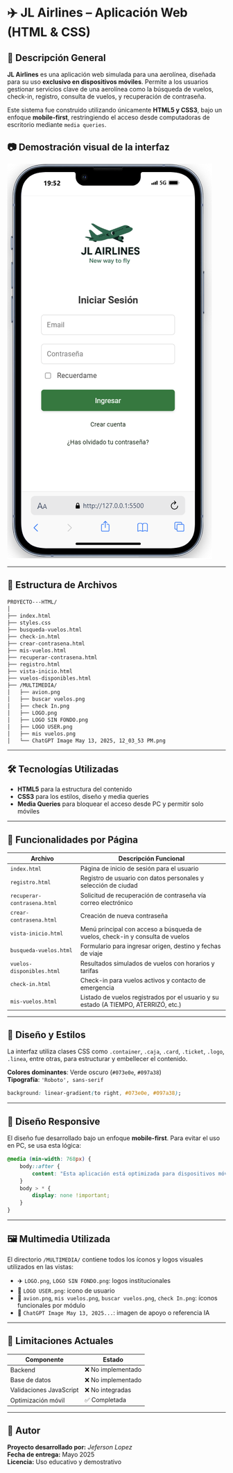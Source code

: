 # ✈️ JL Airlines – Aplicación Web (HTML & CSS)

## 📝 Descripción General

**JL Airlines** es una aplicación web simulada para una aerolínea, diseñada para su uso **exclusivo en dispositivos móviles**. Permite a los usuarios gestionar servicios clave de una aerolínea como la búsqueda de vuelos, check-in, registro, consulta de vuelos, y recuperación de contraseña.

Este sistema fue construido utilizando únicamente **HTML5 y CSS3**, bajo un enfoque **mobile-first**, restringiendo el acceso desde computadoras de escritorio mediante `media queries`.

## 📷 Demostración visual de la interfaz

![alt text](./MULTIMEDIA/Captura%20de%20pantalla.png)

---

## 📁 Estructura de Archivos

```
PROYECTO---HTML/
│
├── index.html
├── styles.css
├── busqueda-vuelos.html
├── check-in.html
├── crear-contrasena.html
├── mis-vuelos.html
├── recuperar-contrasena.html
├── registro.html
├── vista-inicio.html
├── vuelos-disponibles.html
├── /MULTIMEDIA/
│   ├── avion.png
│   ├── buscar vuelos.png
│   ├── check In.png
│   ├── LOGO.png
│   ├── LOGO SIN FONDO.png
│   ├── LOGO USER.png
│   ├── mis vuelos.png
│   └── ChatGPT Image May 13, 2025, 12_03_53 PM.png
```

---

## 🛠️ Tecnologías Utilizadas

- **HTML5** para la estructura del contenido
- **CSS3** para los estilos, diseño y media queries
- **Media Queries** para bloquear el acceso desde PC y permitir solo móviles

---

## 🧭 Funcionalidades por Página

| Archivo                     | Descripción Funcional                                                                 |
|----------------------------|----------------------------------------------------------------------------------------|
| `index.html`               | Página de inicio de sesión para el usuario                                            |
| `registro.html`            | Registro de usuario con datos personales y selección de ciudad                        |
| `recuperar-contrasena.html`| Solicitud de recuperación de contraseña vía correo electrónico                         |
| `crear-contrasena.html`    | Creación de nueva contraseña                                                          |
| `vista-inicio.html`        | Menú principal con acceso a búsqueda de vuelos, check-in y consulta de vuelos         |
| `busqueda-vuelos.html`     | Formulario para ingresar origen, destino y fechas de viaje                            |
| `vuelos-disponibles.html`  | Resultados simulados de vuelos con horarios y tarifas                                 |
| `check-in.html`            | Check-in para vuelos activos y contacto de emergencia                                 |
| `mis-vuelos.html`          | Listado de vuelos registrados por el usuario y su estado (A TIEMPO, ATERRIZÓ, etc.)  |

---

## 🎨 Diseño y Estilos

La interfaz utiliza clases CSS como `.container`, `.caja`, `.card`, `.ticket`, `.logo`, `.linea`, entre otras, para estructurar y embellecer el contenido.

**Colores dominantes**: Verde oscuro (`#073e0e`, `#097a38`)  
**Tipografía**: `'Roboto', sans-serif`

```css
background: linear-gradient(to right, #073e0e, #097a38);
```

---

## 📱 Diseño Responsive

El diseño fue desarrollado bajo un enfoque **mobile-first**. Para evitar el uso en PC, se usa esta lógica:

```css
@media (min-width: 768px) {
    body::after {
        content: "Esta aplicación está optimizada para dispositivos móviles.";
    }
    body > * {
        display: none !important;
    }
}
```

---

## 🖼️ Multimedia Utilizada

El directorio `/MULTIMEDIA/` contiene todos los íconos y logos visuales utilizados en las vistas:

- ✈️ `LOGO.png`, `LOGO SIN FONDO.png`: logos institucionales
- 👤 `LOGO USER.png`: icono de usuario
- 🛫 `avion.png`, `mis vuelos.png`, `buscar vuelos.png`, `check In.png`: íconos funcionales por módulo
- 🧠 `ChatGPT Image May 13, 2025...`: imagen de apoyo o referencia IA

---

## 📌 Limitaciones Actuales

| Componente               | Estado         |
|--------------------------|----------------|
| Backend                  | ❌ No implementado |
| Base de datos            | ❌ No implementado |
| Validaciones JavaScript | ❌ No integradas |
| Optimización móvil       | ✅ Completada |

---

## 👤 Autor

**Proyecto desarrollado por:** _Jeferson Lopez_  
**Fecha de entrega:** Mayo 2025  
**Licencia:** Uso educativo y demostrativo
